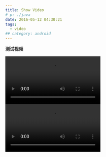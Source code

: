 ```yaml
---
title: Show Video
# p: ./java
date: 2016-05-12 04:30:21
tags:
  - video
## category: android
---
```


**测试视频**
<div>
<video src="" controls="controls" >not</video>
<video src="" controls="controls" >not</video>
</div>